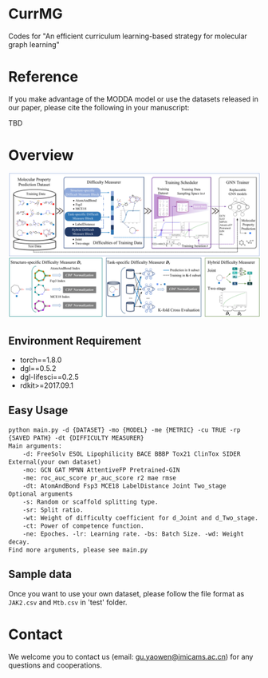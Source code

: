 # CurrMG
Codes for "An efficient curriculum learning-based strategy for molecular graph learning"
# Reference
If you make advantage of the MODDA model or use the datasets released in our paper, please cite the following in your manuscript:

TBD
# Overview
![CurrMG](https://github.com/gu-yaowen/CurrMG/blob/main/overview.png)
## Environment Requirement
* torch==1.8.0
* dgl==0.5.2
* dgl-lifesci==0.2.5
* rdkit>=2017.09.1
## Easy Usage
    python main.py -d {DATASET} -mo {MODEL} -me {METRIC} -cu TRUE -rp {SAVED PATH} -dt {DIFFICULTY MEASURER}
    Main arguments:
        -d: FreeSolv ESOL Lipophilicity BACE BBBP Tox21 ClinTox SIDER External(your own dataset)
        -mo: GCN GAT MPNN AttentiveFP Pretrained-GIN
        -me: roc_auc_score pr_auc_score r2 mae rmse
        -dt: AtomAndBond Fsp3 MCE18 LabelDistance Joint Two_stage
    Optional arguments
        -s: Random or scaffold splitting type.
        -sr: Split ratio.
        -wt: Weight of difficulty coefficient for d_Joint and d_Two_stage.
        -ct: Power of competence function.
        -ne: Epoches. -lr: Learning rate. -bs: Batch Size. -wd: Weight decay.
    Find more arguments, please see main.py
## Sample data
Once you want to use your own dataset, please follow the file format as ``JAK2.csv`` and ``Mtb.csv`` in 'test' folder.
# Contact
We welcome you to contact us (email: gu.yaowen@imicams.ac.cn) for any questions and cooperations.

